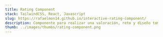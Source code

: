 ```yaml
---
title: Rating Component
stack: TailwindCSS, React, Javascript
slug: https://rafaelmon14.github.io/interactive-rating-component/
description: Componente para realizar una valoración, reto y diseño tomado de Frontend Mentor. 
thumb: ../images/thumbs/rating-component.png
---
```


